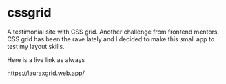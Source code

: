 # cssgrid

A testimonial site with CSS grid. Another challenge from frontend mentors. CSS grid has been the rave lately and I decided to make this small app to test my layout skills.

Here is a live link as always

https://lauraxgrid.web.app/
